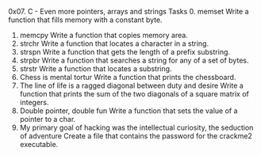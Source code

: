 0x07. C - Even more pointers, arrays and strings
Tasks
0. memset
Write a function that fills memory with a constant byte.
1. memcpy
Write a function that copies memory area.
2. strchr
Write a function that locates a character in a string.
3. strspn
Write a function that gets the length of a prefix substring.
4. strpbr
Write a function that searches a string for any of a set of bytes.
5. strstr
Write a function that locates a substring.
6. Chess is mental tortur
Write a function that prints the chessboard.
7. The line of life is a ragged diagonal between duty and desire
Write a function that prints the sum of the two diagonals of a square matrix of integers.
8. Double pointer, double fun
Write a function that sets the value of a pointer to a char.
9. My primary goal of hacking was the intellectual curiosity, the seduction of adventure
Create a file that contains the password for the crackme2 executable.
